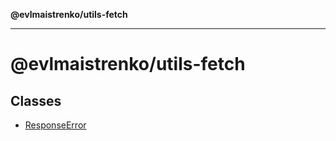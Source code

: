 **@evlmaistrenko/utils-fetch**

---

# @evlmaistrenko/utils-fetch

## Classes

- [ResponseError](classes/ResponseError.md)
